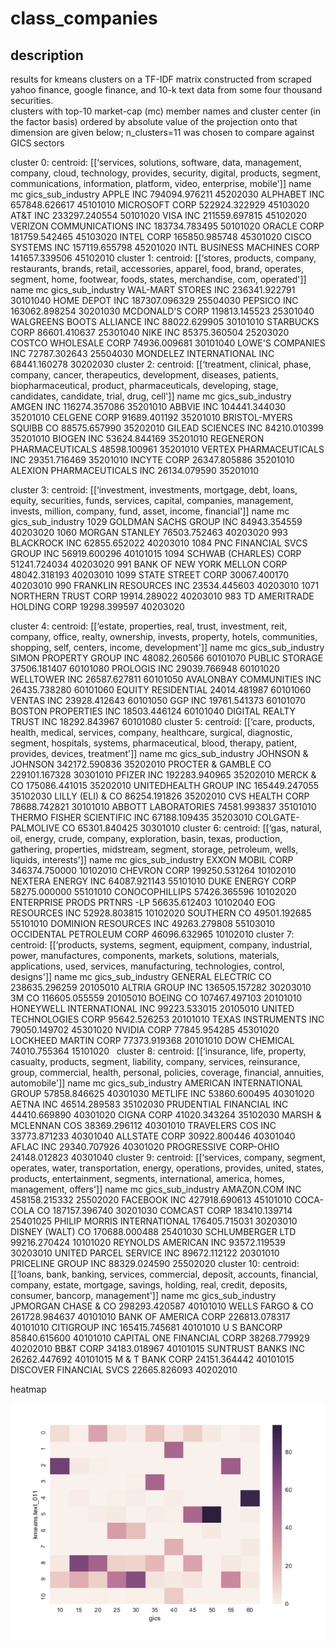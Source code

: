 # class_companies

## description
results for kmeans clusters on a TF-IDF matrix constructed from scraped yahoo finance, google finance, and 10-k text data from some four thousand securities.  
clusters with top-10 market-cap (mc) member names and cluster center (in the factor basis) ordered by absolute value of the projection onto that dimension are given below; 
n_clusters=11 was chosen to compare against GICS sectors

cluster 0:
centroid: [[‘services, solutions, software, data, management, company, cloud, technology, provides, security, digital, products, segment, communications, information, platform, video, enterprise, mobile']]
                       name             mc   gics_sub_industry
                    APPLE INC  794094.976211  45202030
                 ALPHABET INC  657848.626617  45101010
               MICROSOFT CORP  522924.322929  45103020
                     AT&T INC  233297.240554  50101020
                     VISA INC  211559.697815  45102020
   VERIZON COMMUNICATIONS INC  183734.783495  50101020
                  ORACLE CORP  181759.542465  45103020
                   INTEL CORP  165850.985748  45301020
            CISCO SYSTEMS INC  157119.655798  45201020
  INTL BUSINESS MACHINES CORP  141657.339506  45102010
cluster 1:
centroid: [[‘stores, products, company, restaurants, brands, retail, accessories, apparel, food, brand, operates, segment, home, footwear, foods, states, merchandise, com, operated']]
                        name             mc   gics_sub_industry
           WAL-MART STORES INC  236341.922791  30101040
                HOME DEPOT INC  187307.096329  25504030
                   PEPSICO INC  163062.898254  30201030
               MCDONALD'S CORP  119813.145523  25301040
  WALGREENS BOOTS ALLIANCE INC   88022.629905  30101010
                STARBUCKS CORP   86601.410637  25301040
                      NIKE INC   85375.360504  25203020
         COSTCO WHOLESALE CORP   74936.009681  30101040
          LOWE'S COMPANIES INC   72787.302643  25504030
    MONDELEZ INTERNATIONAL INC   68441.160278  30202030
cluster 2:
centroid: [[‘treatment, clinical, phase, company, cancer, therapeutics, development, diseases, patients, biopharmaceutical, product, pharmaceuticals, developing, stage, candidates, candidate, trial, drug, cell']]
                       name             mc   gics_sub_industry
                    AMGEN INC  116274.357086  35201010
                   ABBVIE INC  104441.344030  35201010
                 CELGENE CORP   91689.401192  35201010
      BRISTOL-MYERS SQUIBB CO   88575.657990  35202010
          GILEAD SCIENCES INC   84210.010399  35201010
                   BIOGEN INC   53624.844169  35201010
    REGENERON PHARMACEUTICALS   48598.100961  35201010
   VERTEX PHARMACEUTICALS INC   29351.716469  35201010
                  INCYTE CORP   26347.805886  35201010
  ALEXION PHARMACEUTICALS INC   26134.079590  35201010

cluster 3:
centroid: [[‘investment, investments, mortgage, debt, loans, equity, securities, funds, services, capital, companies, management, invests, million, company, fund, asset, income, financial']]
                              name            mc   gics_sub_industry
1029       GOLDMAN SACHS GROUP INC  84943.354559  40203020
1060                MORGAN STANLEY  76503.752463  40203020
993                  BLACKROCK INC  62855.652022  40203010
1084  PNC FINANCIAL SVCS GROUP INC  56919.600296  40101015
1094         SCHWAB (CHARLES) CORP  51241.724034  40203020
991   BANK OF NEW YORK MELLON CORP  48042.318193  40203010
1099             STATE STREET CORP  30067.400170  40203010
990         FRANKLIN RESOURCES INC  23534.445603  40203010
1071           NORTHERN TRUST CORP  19914.289022  40203010
983     TD AMERITRADE HOLDING CORP  19298.399597  40203020

cluster 4:
centroid: [[‘estate, properties, real, trust, investment, reit, company, office, realty, ownership, invests, property, hotels, communities, shopping, self, centers, income, development']]
                           name            mc   gics_sub_industry
   SIMON PROPERTY GROUP INC  48082.260566  60101070
             PUBLIC STORAGE  37506.181407  60101080
               PROLOGIS INC  29039.766948  60101020
              WELLTOWER INC  26587.627811  60101050
  AVALONBAY COMMUNITIES INC  26435.738280  60101060
         EQUITY RESIDENTIAL  24014.481987  60101060
                 VENTAS INC  23928.412643  60101050
                    GGP INC  19761.541373  60101070
      BOSTON PROPERTIES INC  18503.446124  60101040
   DIGITAL REALTY TRUST INC  18292.843967  60101080
cluster 5:
centroid: [[‘care, products, health, medical, services, company, healthcare, surgical, diagnostic, segment, hospitals, systems, pharmaceutical, blood, therapy, patient, provides, devices, treatment']]
                         name             mc   gics_sub_industry
             JOHNSON & JOHNSON  342172.590836  35202010
           PROCTER & GAMBLE CO  229101.167328  30301010
                    PFIZER INC  192283.940965  35202010
                    MERCK & CO  175086.441015  35202010
        UNITEDHEALTH GROUP INC  165449.247055  35102030
              LILLY (ELI) & CO   86254.191826  35202010
               CVS HEALTH CORP   78688.742821  30101010
           ABBOTT LABORATORIES   74581.993837  35101010
  THERMO FISHER SCIENTIFIC INC   67188.109435  35203010
          COLGATE-PALMOLIVE CO   65301.840425  30301010
cluster 6:
centroid: [[‘gas, natural, oil, energy, crude, company, exploration, basin, texas, production, gathering, properties, midstream, segment, storage, petroleum, wells, liquids, interests']]
                         name             mc   gics_sub_industry
              EXXON MOBIL CORP  346374.750000  10102010
                  CHEVRON CORP  199250.531264  10102010
            NEXTERA ENERGY INC   64087.921143  55101010
              DUKE ENERGY CORP   58275.000000  55101010
                CONOCOPHILLIPS   57426.365596  10102020
  ENTERPRISE PRODS PRTNRS  -LP   56635.612403  10102040
             EOG RESOURCES INC   52928.803815  10102020
                   SOUTHERN CO   49501.192685  55101010
        DOMINION RESOURCES INC   49263.279808  55103010
     OCCIDENTAL PETROLEUM CORP   46096.632965  10102010
cluster 7:
centroid: [[‘products, systems, segment, equipment, company, industrial, power, manufactures, components, markets, solutions, materials, applications, used, services, manufacturing, technologies, control, designs']]
                        name             mc   gics_sub_industry
          GENERAL ELECTRIC CO  238635.296259  20105010
             ALTRIA GROUP INC  136505.157282  30203010
                        3M CO  116605.055559  20105010
                    BOEING CO  107467.497103  20101010
  HONEYWELL INTERNATIONAL INC   99223.533015  20105010
     UNITED TECHNOLOGIES CORP   95642.526253  20101010
        TEXAS INSTRUMENTS INC   79050.149702  45301020
                  NVIDIA CORP   77845.954285  45301020
         LOCKHEED MARTIN CORP   77373.919368  20101010
                 DOW CHEMICAL   74010.755364  15101020
 
cluster 8:
centroid: [[‘insurance, life, property, casualty, products, segment, liability, company, services, reinsurance, group, commercial, health, personal, policies, coverage, financial, annuities, automobile']]
                              name            mc   gics_sub_industry
  AMERICAN INTERNATIONAL GROUP  57858.846625  40301030
                   METLIFE INC  53860.600495  40301020
                     AETNA INC  46514.289583  35102030
      PRUDENTIAL FINANCIAL INC  44410.669890  40301020
                    CIGNA CORP  41020.343264  35102030
          MARSH & MCLENNAN COS  38369.296112  40301010
             TRAVELERS COS INC  33773.871233  40301040
                 ALLSTATE CORP  30922.800446  40301040
                     AFLAC INC  29340.707926  40301020
         PROGRESSIVE CORP-OHIO  24148.012823  40301040
cluster 9:
centroid: [[‘services, company, segment, operates, water, transportation, energy, operations, provides, united, states, products, entertainment, segments, international, america, homes, management, offers']]
                        name             mc   gics_sub_industry
               AMAZON.COM INC  458158.215332  25502020
                 FACEBOOK INC  427918.690613  45101010
                 COCA-COLA CO  187157.396740  30201030
                 COMCAST CORP  183410.139714  25401025
  PHILIP MORRIS INTERNATIONAL  176405.715031  30203010
             DISNEY (WALT) CO  170688.000488  25401030
             SCHLUMBERGER LTD   99216.270424  10101020
        REYNOLDS AMERICAN INC   93572.119539  30203010
    UNITED PARCEL SERVICE INC   89672.112122  20301010
          PRICELINE GROUP INC   88329.024590  25502020
cluster 10:
centroid: [[‘loans, bank, banking, services, commercial, deposit, accounts, financial, company, estate, mortgage, savings, holding, real, credit, deposits, consumer, bancorp, management']]
                       name             mc   gics_sub_industry
         JPMORGAN CHASE & CO  298293.420587  40101010
            WELLS FARGO & CO  261728.984637  40101010
        BANK OF AMERICA CORP  226813.078317  40101010
               CITIGROUP INC  165415.745681  40101010
                 U S BANCORP   85840.615600  40101010
  CAPITAL ONE FINANCIAL CORP   38268.779929  40202010
                   BB&T CORP   34183.018967  40101015
          SUNTRUST BANKS INC   26262.447692  40101015
             M & T BANK CORP   24151.364442  40101015
     DISCOVER FINANCIAL SVCS   22665.826093  40202010



heatmap  

   ![alt text](https://github.com/amadeus-pinto/class_companies/blob/master/figs/heatmap.png)


